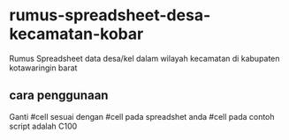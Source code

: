 # rumus-spreadsheet-desa-kecamatan-kobar
Rumus Spreadsheet data desa/kel dalam wilayah kecamatan di kabupaten kotawaringin barat

## cara penggunaan
Ganti #cell sesuai dengan #cell pada spreadshet anda
#cell pada contoh script adalah C100
